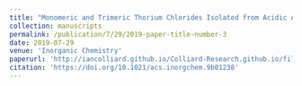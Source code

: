 ```yaml
---
title: "Monomeric and Trimeric Thorium Chlorides Isolated from Acidic Aqueous Solution"
collection: manuscripts
permalink: /publication/7/29/2019-paper-title-number-3
date: 2019-07-29
venue: 'Inorganic Chemistry'
paperurl: 'http://iancolliard.github.io/Colliard-Research.github.io/files/paper3.pdf'
citation: 'https://doi.org/10.1021/acs.inorgchem.9b01238'
---
```

